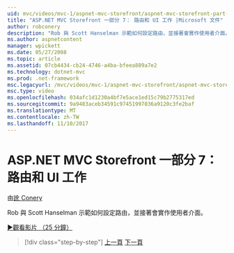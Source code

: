 ```yaml
---
uid: mvc/videos/mvc-1/aspnet-mvc-storefront/aspnet-mvc-storefront-part-7-routing-and-ui-work
title: "ASP.NET MVC Storefront 一部分 7： 路由和 UI 工作 |Microsoft 文件"
author: robconery
description: "Rob 與 Scott Hanselman 示範如何設定路由，並接著會實作使用者介面。"
ms.author: aspnetcontent
manager: wpickett
ms.date: 05/27/2008
ms.topic: article
ms.assetid: 07cb4434-cb24-4746-a4ba-bfeea889a7e2
ms.technology: dotnet-mvc
ms.prod: .net-framework
msc.legacyurl: /mvc/videos/mvc-1/aspnet-mvc-storefront/aspnet-mvc-storefront-part-7-routing-and-ui-work
msc.type: video
ms.openlocfilehash: 034afc1d1230a4bf7e5ace1ed15c79b2775317ed
ms.sourcegitcommit: 9a9483aceb34591c97451997036a9120c3fe2baf
ms.translationtype: MT
ms.contentlocale: zh-TW
ms.lasthandoff: 11/10/2017
---
```

<a name="aspnet-mvc-storefront-part-7-routing-and-ui-work"></a>ASP.NET MVC Storefront 一部分 7： 路由和 UI 工作
====================
由[訛 Conery](https://github.com/robconery)

Rob 與 Scott Hanselman 示範如何設定路由，並接著會實作使用者介面。

[&#9654;觀看影片 （25 分鐘）](https://channel9.msdn.com/Blogs/ASP-NET-Site-Videos/aspnet-mvc-storefront-part-7-routing-and-ui-work)

>[!div class="step-by-step"]
[上一頁](aspnet-mvc-storefront-part-6-finishing-the-repository-and-initial-ui-work.md)
[下一頁](aspnet-mvc-storefront-part-8-testing-controllers-iteration-1-complete.md)
